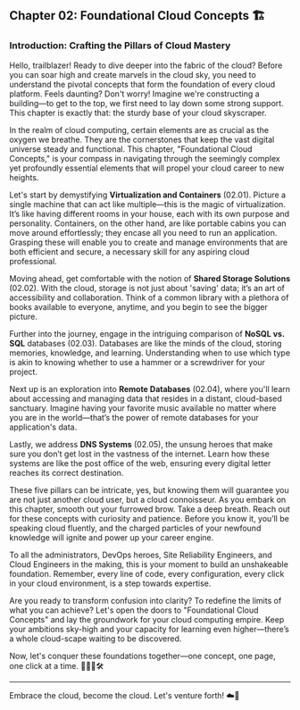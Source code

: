 ## Chapter 02: Foundational Cloud Concepts 🏗️

### Introduction: Crafting the Pillars of Cloud Mastery

Hello, trailblazer! Ready to dive deeper into the fabric of the cloud? Before you can soar high and create marvels in the cloud sky, you need to understand the pivotal concepts that form the foundation of every cloud platform. Feels daunting? Don't worry! Imagine we're constructing a building—to get to the top, we first need to lay down some strong support. This chapter is exactly that: the sturdy base of your cloud skyscraper.

In the realm of cloud computing, certain elements are as crucial as the oxygen we breathe. They are the cornerstones that keep the vast digital universe steady and functional. This chapter, "Foundational Cloud Concepts," is your compass in navigating through the seemingly complex yet profoundly essential elements that will propel your cloud career to new heights.

Let's start by demystifying **Virtualization and Containers** (02.01). Picture a single machine that can act like multiple—this is the magic of virtualization. It’s like having different rooms in your house, each with its own purpose and personality. Containers, on the other hand, are like portable cabins you can move around effortlessly; they encase all you need to run an application. Grasping these will enable you to create and manage environments that are both efficient and secure, a necessary skill for any aspiring cloud professional.

Moving ahead, get comfortable with the notion of **Shared Storage Solutions** (02.02). With the cloud, storage is not just about 'saving' data; it’s an art of accessibility and collaboration. Think of a common library with a plethora of books available to everyone, anytime, and you begin to see the bigger picture.

Further into the journey, engage in the intriguing comparison of **NoSQL vs. SQL** databases (02.03). Databases are like the minds of the cloud, storing memories, knowledge, and learning. Understanding when to use which type is akin to knowing whether to use a hammer or a screwdriver for your project.

Next up is an exploration into **Remote Databases** (02.04), where you'll learn about accessing and managing data that resides in a distant, cloud-based sanctuary. Imagine having your favorite music available no matter where you are in the world—that’s the power of remote databases for your application's data.

Lastly, we address **DNS Systems** (02.05), the unsung heroes that make sure you don’t get lost in the vastness of the internet. Learn how these systems are like the post office of the web, ensuring every digital letter reaches its correct destination.

These five pillars can be intricate, yes, but knowing them will guarantee you are not just another cloud user, but a cloud connoisseur. As you embark on this chapter, smooth out your furrowed brow. Take a deep breath. Reach out for these concepts with curiosity and patience. Before you know it, you’ll be speaking cloud fluently, and the charged particles of your newfound knowledge will ignite and power up your career engine.

To all the administrators, DevOps heroes, Site Reliability Engineers, and Cloud Engineers in the making, this is your moment to build an unshakeable foundation. Remember, every line of code, every configuration, every click in your cloud environment, is a step towards expertise.

Are you ready to transform confusion into clarity? To redefine the limits of what you can achieve? Let's open the doors to "Foundational Cloud Concepts" and lay the groundwork for your cloud computing empire. Keep your ambitions sky-high and your capacity for learning even higher—there’s a whole cloud-scape waiting to be discovered.

Now, let's conquer these foundations together—one concept, one page, one click at a time. 🚀👷‍♂️🛠️

---

Embrace the cloud, become the cloud. Let's venture forth! ☁️🧭